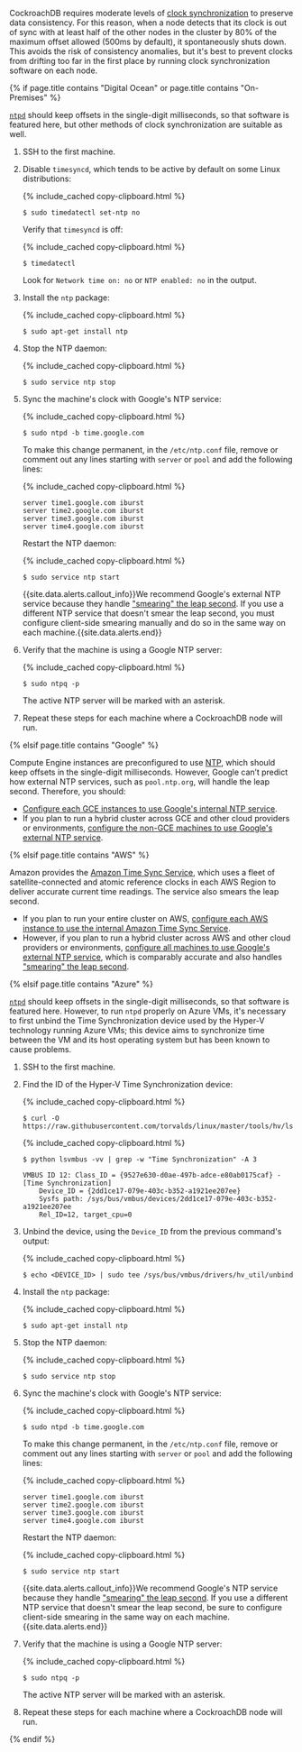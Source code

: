 CockroachDB requires moderate levels of [clock synchronization](recommended-production-settings.html#clock-synchronization) to preserve data consistency. For this reason, when a node detects that its clock is out of sync with at least half of the other nodes in the cluster by 80% of the maximum offset allowed (500ms by default), it spontaneously shuts down. This avoids the risk of consistency anomalies, but it's best to prevent clocks from drifting too far in the first place by running clock synchronization software on each node.

{% if page.title contains "Digital Ocean" or page.title contains "On-Premises" %}

[`ntpd`](http://doc.ntp.org/) should keep offsets in the single-digit milliseconds, so that software is featured here, but other methods of clock synchronization are suitable as well.

1. SSH to the first machine.

2. Disable `timesyncd`, which tends to be active by default on some Linux distributions:

    {% include_cached copy-clipboard.html %}
    ~~~ shell
    $ sudo timedatectl set-ntp no
    ~~~

    Verify that `timesyncd` is off:

    {% include_cached copy-clipboard.html %}
    ~~~ shell
    $ timedatectl
    ~~~

    Look for `Network time on: no` or `NTP enabled: no` in the output.

3. Install the `ntp` package:

    {% include_cached copy-clipboard.html %}
    ~~~ shell
    $ sudo apt-get install ntp
    ~~~

4. Stop the NTP daemon:

    {% include_cached copy-clipboard.html %}
    ~~~ shell
    $ sudo service ntp stop
    ~~~

5. Sync the machine's clock with Google's NTP service:

    {% include_cached copy-clipboard.html %}
    ~~~ shell
    $ sudo ntpd -b time.google.com
    ~~~

    To make this change permanent, in the `/etc/ntp.conf` file, remove or comment out any lines starting with `server` or `pool` and add the following lines:

    {% include_cached copy-clipboard.html %}
    ~~~
    server time1.google.com iburst
    server time2.google.com iburst
    server time3.google.com iburst
    server time4.google.com iburst
    ~~~

    Restart the NTP daemon:

    {% include_cached copy-clipboard.html %}
    ~~~ shell
    $ sudo service ntp start
    ~~~

    {{site.data.alerts.callout_info}}We recommend Google's external NTP service because they handle <a href="https://developers.google.com/time/smear">"smearing" the leap second</a>. If you use a different NTP service that doesn't smear the leap second, you must configure client-side smearing manually and do so in the same way on each machine.{{site.data.alerts.end}}

6. Verify that the machine is using a Google NTP server:

    {% include_cached copy-clipboard.html %}
    ~~~ shell
    $ sudo ntpq -p
    ~~~

    The active NTP server will be marked with an asterisk.

7. Repeat these steps for each machine where a CockroachDB node will run.

{% elsif page.title contains "Google" %}

Compute Engine instances are preconfigured to use [NTP](http://www.ntp.org/), which should keep offsets in the single-digit milliseconds. However, Google can’t predict how external NTP services, such as `pool.ntp.org`, will handle the leap second. Therefore, you should:

- [Configure each GCE instances to use Google's internal NTP service](https://cloud.google.com/compute/docs/instances/configure-ntp#configure_ntp_for_your_instances).
- If you plan to run a hybrid cluster across GCE and other cloud providers or environments, [configure the non-GCE machines to use Google's external NTP service](deploy-cockroachdb-on-digital-ocean.html#step-2-synchronize-clocks).

{% elsif page.title contains "AWS" %}

Amazon provides the [Amazon Time Sync Service](http://docs.aws.amazon.com/AWSEC2/latest/UserGuide/set-time.html), which uses a fleet of satellite-connected and atomic reference clocks in each AWS Region to deliver accurate current time readings. The service also smears the leap second.

- If you plan to run your entire cluster on AWS, [configure each AWS instance to use the internal Amazon Time Sync Service](http://docs.aws.amazon.com/AWSEC2/latest/UserGuide/set-time.html#configure-amazon-time-service).
- However, if you plan to run a hybrid cluster across AWS and other cloud providers or environments, [configure all machines to use Google's external NTP service](deploy-cockroachdb-on-digital-ocean.html#step-2-synchronize-clocks), which is comparably accurate and also handles <a href="https://developers.google.com/time/smear">"smearing" the leap second</a>.

{% elsif page.title contains "Azure" %}

[`ntpd`](http://doc.ntp.org/) should keep offsets in the single-digit milliseconds, so that software is featured here. However, to run `ntpd` properly on Azure VMs, it's necessary to first unbind the Time Synchronization device used by the Hyper-V technology running Azure VMs; this device aims to synchronize time between the VM and its host operating system but has been known to cause problems.

1. SSH to the first machine.

2. Find the ID of the Hyper-V Time Synchronization device:

    {% include_cached copy-clipboard.html %}
    ~~~ shell
    $ curl -O https://raw.githubusercontent.com/torvalds/linux/master/tools/hv/lsvmbus
    ~~~

    {% include_cached copy-clipboard.html %}
    ~~~ shell
    $ python lsvmbus -vv | grep -w "Time Synchronization" -A 3
    ~~~

    ~~~
    VMBUS ID 12: Class_ID = {9527e630-d0ae-497b-adce-e80ab0175caf} - [Time Synchronization]
        Device_ID = {2dd1ce17-079e-403c-b352-a1921ee207ee}
        Sysfs path: /sys/bus/vmbus/devices/2dd1ce17-079e-403c-b352-a1921ee207ee
        Rel_ID=12, target_cpu=0
    ~~~

3. Unbind the device, using the `Device_ID` from the previous command's output:

    {% include_cached copy-clipboard.html %}
    ~~~ shell
    $ echo <DEVICE_ID> | sudo tee /sys/bus/vmbus/drivers/hv_util/unbind
    ~~~

4. Install the `ntp` package:

    {% include_cached copy-clipboard.html %}
    ~~~ shell
    $ sudo apt-get install ntp
    ~~~

5. Stop the NTP daemon:

    {% include_cached copy-clipboard.html %}
    ~~~ shell
    $ sudo service ntp stop
    ~~~

6. Sync the machine's clock with Google's NTP service:

    {% include_cached copy-clipboard.html %}
    ~~~ shell
    $ sudo ntpd -b time.google.com
    ~~~

    To make this change permanent, in the `/etc/ntp.conf` file, remove or comment out any lines starting with `server` or `pool` and add the following lines:

    {% include_cached copy-clipboard.html %}
    ~~~
    server time1.google.com iburst
    server time2.google.com iburst
    server time3.google.com iburst
    server time4.google.com iburst
    ~~~

    Restart the NTP daemon:

    {% include_cached copy-clipboard.html %}
    ~~~ shell
    $ sudo service ntp start
    ~~~

    {{site.data.alerts.callout_info}}We recommend Google's NTP service because they handle <a href="https://developers.google.com/time/smear">"smearing" the leap second</a>. If you use a different NTP service that doesn't smear the leap second, be sure to configure client-side smearing in the same way on each machine.{{site.data.alerts.end}}

7. Verify that the machine is using a Google NTP server:

    {% include_cached copy-clipboard.html %}
    ~~~ shell
    $ sudo ntpq -p
    ~~~

    The active NTP server will be marked with an asterisk.

8. Repeat these steps for each machine where a CockroachDB node will run.

{% endif %}
